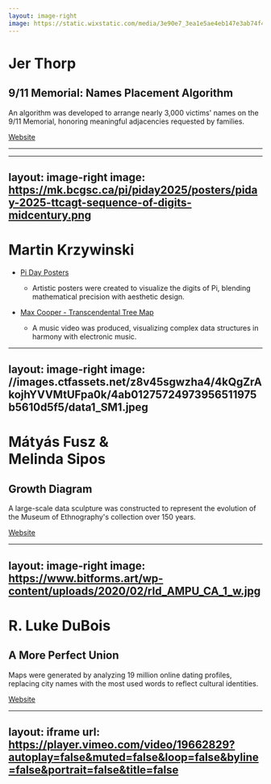```yaml
---
layout: image-right
image: https://static.wixstatic.com/media/3e90e7_3ea1e5ae4eb147e3ab74f495e222747e~mv2.jpg/v1/fill/w_1236,h_820,al_c,q_85,enc_auto/3e90e7_3ea1e5ae4eb147e3ab74f495e222747e~mv2.jpg
---
```


# Jer Thorp
## 9/11 Memorial: Names Placement Algorithm

An algorithm was developed to arrange nearly 3,000 victims' names on the 9/11 Memorial, honoring meaningful adjacencies requested by families.

[Website](https://www.jerthorp.me/memorial)

---

---
layout: image-right
image: https://mk.bcgsc.ca/pi/piday2025/posters/piday-2025-ttcagt-sequence-of-digits-midcentury.png
---

# Martin Krzywinski

  - [Pi Day Posters](https://mk.bcgsc.ca/pi/piday2015/posters.mhtml)
    - Artistic posters were created to visualize the digits of Pi, blending mathematical precision with aesthetic design.

  - [Max Cooper - Transcendental Tree Map](https://www.youtube.com/watch?v=O7bKq03bAsg)
    - A music video was produced, visualizing complex data structures in harmony with electronic music.

---
layout: image-right
image: //images.ctfassets.net/z8v45sgwzha4/4kQgZrAkojhYVVMtUFpa0k/4ab01275724973956511975b5610d5f5/data1_SM1.jpeg
---

# Mátyás Fusz & <br> Melinda Sipos
## Growth Diagram

A large-scale data sculpture was constructed to represent the evolution of the Museum of Ethnography's collection over 150 years.

[Website](https://www.melindasipos.net/?/0/growth_diagram)

---
layout: image-right
image: https://www.bitforms.art/wp-content/uploads/2020/02/rld_AMPU_CA_1_w.jpg
---

# R. Luke DuBois
## A More Perfect Union

Maps were generated by analyzing 19 million online dating profiles, replacing city names with the most used words to reflect cultural identities.

[Website](https://www.lukedubois.com/projects-2/perfect)

---
layout: iframe
url: https://player.vimeo.com/video/19662829?autoplay=false&muted=false&loop=false&byline=false&portrait=false&title=false
---

